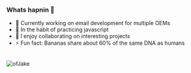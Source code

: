 ### Whats hapnin 🤟 

- 🔭 Currently working on email development for multiple OEMs
- 🌱 In the habit of practicing javascript
- 👯 I enjoy collaborating on interesting projects 
- ⚡ Fun fact: Bananas share about 60% of the same DNA as humans

<br>[<img align="left" alt="ofJake" src="https://img.shields.io/badge/ofJake.com-website-brightgreen" />](https://JakeRMiller.com/) 
